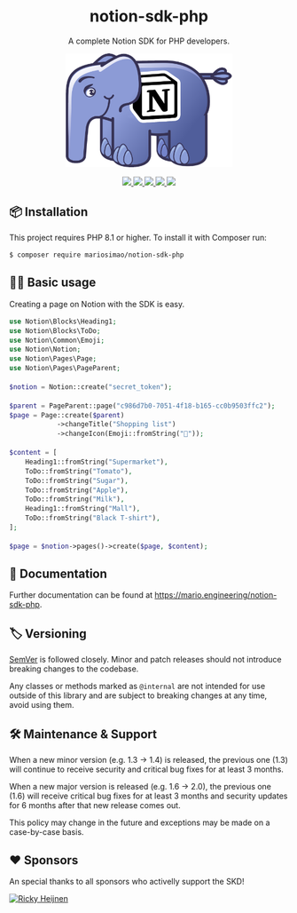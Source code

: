 <h1 align="center">notion-sdk-php</h1>
<p align="center">A complete Notion SDK for PHP developers.</p>

<p align="center">
<a href="https://mario.engineering/notion-sdk-php">
    <img src="./docs/public/logo.png" width="300">
</a>
</p>

<p align="center">
    <a href="https://app.codecov.io/gh/mariosimao/notion-sdk-php">
        <image src="https://img.shields.io/codecov/c/github/mariosimao/notion-sdk-php?token=ZKKCWDY4QX">
    </a>
    <a href="https://shepherd.dev/github/mariosimao/notion-sdk">
        <image src="https://shepherd.dev/github/mariosimao/notion-sdk/coverage.svg">
    </a>
    <a href="https://developers.notion.com/reference/versioning">
        <image src="https://img.shields.io/badge/API%20Version-2022--06--28-%23212121">
    </a>
    <a href="https://packagist.org/packages/mariosimao/notion-sdk-php">
        <image src="https://img.shields.io/packagist/php-v/mariosimao/notion-sdk-php?color=%23787CB5">
    </a>
    <a href="https://packagist.org/packages/mariosimao/notion-sdk-php">
        <image src="https://img.shields.io/packagist/dt/mariosimao/notion-sdk-php?color=%23FF8A65">
    </a>
</p>

    
## 📦 Installation

This project requires PHP 8.1 or higher. To install it with Composer run:
        
```bash
$ composer require mariosimao/notion-sdk-php
```
        
## 👩‍💻 Basic usage
        
Creating a page on Notion with the SDK is easy.
        
```php
use Notion\Blocks\Heading1;
use Notion\Blocks\ToDo;
use Notion\Common\Emoji;
use Notion\Notion;
use Notion\Pages\Page;
use Notion\Pages\PageParent;

$notion = Notion::create("secret_token");

$parent = PageParent::page("c986d7b0-7051-4f18-b165-cc0b9503ffc2");
$page = Page::create($parent)
            ->changeTitle("Shopping list")
            ->changeIcon(Emoji::fromString("🛒"));

$content = [
    Heading1::fromString("Supermarket"),
    ToDo::fromString("Tomato"),
    ToDo::fromString("Sugar"),
    ToDo::fromString("Apple"),
    ToDo::fromString("Milk"),
    Heading1::fromString("Mall"),
    ToDo::fromString("Black T-shirt"),
];

$page = $notion->pages()->create($page, $content);
```

## 📄 Documentation

Further documentation can be found at https://mario.engineering/notion-sdk-php.
        
## 🏷️ Versioning

[SemVer](semver.org) is followed closely. Minor and patch releases should not introduce breaking changes to the codebase.

Any classes or methods marked as `@internal` are not intended for use outside of this library and are subject to breaking changes at any time, avoid using them.

## 🛠️ Maintenance & Support
When a new minor version (e.g. 1.3 -> 1.4) is released, the previous one (1.3) will continue to receive security and critical bug fixes for at least 3 months.

When a new major version is released (e.g. 1.6 -> 2.0), the previous one (1.6) will receive critical bug fixes for at least 3 months and security updates for 6 months after that new release comes out.

This policy may change in the future and exceptions may be made on a case-by-case basis.
        
## ❤️ Sponsors

An special thanks to all sponsors who activelly support the SKD!

<!-- sponsors --><a href="https://github.com/rickyheijnen"><img src="https://github.com/rickyheijnen.png" width="60px" alt="Ricky Heijnen" /></a><!-- sponsors -->
